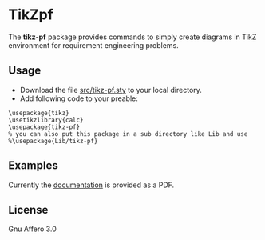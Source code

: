 # TikZpf
The **tikz-pf** package provides commands to simply create diagrams in TikZ environment for requirement engineering problems.

## Usage
 - Download the file [src/tikz-pf.sty][sty] to your local directory.
 - Add following code to your preable:
```
\usepackage{tikz}
\usetikzlibrary{calc}
\usepackage{tikz-pf}
% you can also put this package in a sub directory like Lib and use
%\usepackage{Lib/tikz-pf}
```

## Examples
Currently the [documentation][pdf] is provided as a PDF.

License
----
Gnu Affero 3.0

   [pdf]: <https://github.com/parenko/TikZ-pf/blob/master/doc/Documentation.pdf>
   [sty]: <https://github.com/parenko/TikZ-pf/blob/master/src/tikz-pf.sty>

